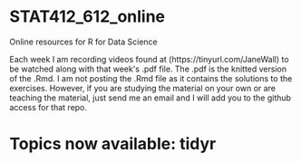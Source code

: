 # STAT412_612_online
Online resources for R for Data Science
<p> Each week I am recording videos found at (https://tinyurl.com/JaneWall) to be watched along with that week's .pdf file.  
The .pdf is the knitted version of the .Rmd.  I am not posting the .Rmd file as it contains the solutions to the exercises.  
However, if you are studying the material on your own or are teaching the material, just send me an email and I will add you
to the github access for that repo.</p>

# Topics now available: tidyr 
